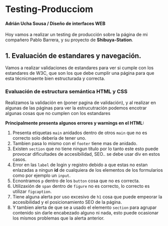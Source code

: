 # Testing-Producciom
#### Adrián Ucha Sousa / Diseño de interfaces WEB

Hoy vamos a realizar un testing  de producción sobre la página de mi compañero Pablo Barrera, y su proyecto de **Shibuya-Station**.

## 1. Evaluación de estandares y navegación.
Vamos a realizar validaciones de estandares para ver si cumple con los estandares de W3C, que son los que debe cumplir una página para que esta técnicmaente bien estructurada y correcta.
### Evaluación de estructura semántica HTML y CSS
Realizamos la validación en (poner pagina de validación), y al realizar en algunas de las páginas para ver la estrucutración podemos encotrar algunas cosas que no cumplen con los estandares 

**Principalmente presenta algunos errores y warnings en el HTML:**
1. Presenta etiquetas `main` anidados dentro de otros `main` que no es correcto solo debería de tener uno.
2. Tambien pasa lo mismo con el `footer` tiene mas de anidado.
3. Existen `section` que no tiene ningun título por lo tanto este esto puede provocar dificultades de accesibilidad, SEO..
se debe usar div en estos casos.
4. Error en las `label` de login y registro debido a que estas no estan enlazadas a ningun **id** de cualquiera de los elementos de los formularios como por ejemplo un `input`.
5. Ecnontramos `p` dentro de los `button` cosa que no es correcta.
6. Utilizaxión de `span` dentro de `figure` no es correcto, lo correcto es utilizar `figcaption`.
7. Tiene alguna alerta por uso excesivo de `h1` cosa que puede empeorar la accesibilidad y el posicionamiento SEO de la página.
8. Y tambien alerta de que se a usado el elemento `section` para agrupar contenido sin darle encabezado alguno ni nada, esto puede ocasionar los mismos problemas que la alerta anterior.

